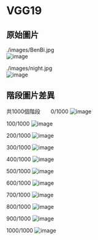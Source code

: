 # VGG19

## 原始圖片
./images/BenBi.jpg    
![image](https://github.com/TrunkingW/Deep_Learning/blob/master/VGG19/images/BenBi.jpg)

./images/night.jpg    
![image](https://github.com/TrunkingW/Deep_Learning/blob/master/VGG19/images/night.jpg)

## 階段圖片差異
共1000個階段    
   
0/1000
![image](https://github.com/TrunkingW/Deep_Learning/blob/master/VGG19/output_1/0.png)

100/1000
![image](https://github.com/TrunkingW/Deep_Learning/blob/master/VGG19/output_1/100.png)

200/1000
![image](https://github.com/TrunkingW/Deep_Learning/blob/master/VGG19/output_1/200.png)

300/1000
![image](https://github.com/TrunkingW/Deep_Learning/blob/master/VGG19/output_1/300.png)

400/1000
![image](https://github.com/TrunkingW/Deep_Learning/blob/master/VGG19/output_1/400.png)

500/1000
![image](https://github.com/TrunkingW/Deep_Learning/blob/master/VGG19/output_1/500.png)

600/1000
![image](https://github.com/TrunkingW/Deep_Learning/blob/master/VGG19/output_1/600.png)

700/1000
![image](https://github.com/TrunkingW/Deep_Learning/blob/master/VGG19/output_1/700.png)

800/1000
![image](https://github.com/TrunkingW/Deep_Learning/blob/master/VGG19/output_1/800.png)

900/1000
![image](https://github.com/TrunkingW/Deep_Learning/blob/master/VGG19/output_1/900.png)

1000/1000
![image](https://github.com/TrunkingW/Deep_Learning/blob/master/VGG19/output_1/1000.png)
